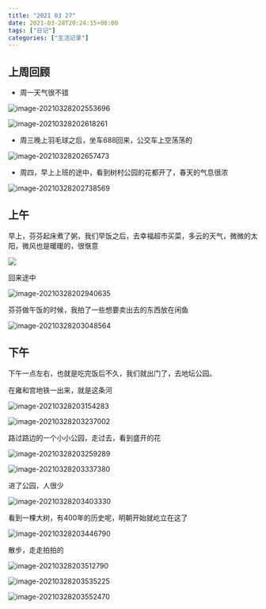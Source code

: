 ```yaml
---
title: "2021 03 27"
date: 2021-03-28T20:24:15+08:00
tags: ["日记"]
categories: ["生活记录"]
---
```


## 上周回顾

- 周一天气很不错

![image-20210328202553696](https://i.loli.net/2021/03/28/RZdhFxolLBWK4Na.png)

![image-20210328202618261](https://i.loli.net/2021/03/28/WYRkjpU32DA4Xc1.png)

- 周三晚上羽毛球之后，坐车688回来，公交车上空荡荡的

![image-20210328202657473](https://i.loli.net/2021/03/28/b9OcsqwfXpmuaVj.png)

- 周四，早上上班的途中，看到树村公园的花都开了，春天的气息很浓

![image-20210328202738569](https://i.loli.net/2021/03/28/r4MwpbTKUy6mDIF.png)



## 上午

早上，芬芬起床煮了粥，我们早饭之后，去幸福超市买菜，多云的天气，微微的太阳，微风也是暖暖的，很惬意

![](https://i.loli.net/2021/03/28/r4MwpbTKUy6mDIF.png)

回来途中

![image-20210328202940635](https://i.loli.net/2021/03/28/In3BFSmulWfD6sK.png)

芬芬做午饭的时候，我拍了一些想要卖出去的东西放在闲鱼

![image-20210328203048564](https://i.loli.net/2021/03/28/V3YujXZw5c4zS8a.png)

## 下午

下午一点左右，也就是吃完饭后不久，我们就出门了，去地坛公园。

在雍和宫地铁一出来，就是这条河

![image-20210328203154283](https://i.loli.net/2021/03/28/UJyAeVfbLacGSmi.png)

![image-20210328203237002](https://i.loli.net/2021/03/28/CqPDB9RfnQtOlS7.png)

路过路边的一个小小公园，走过去，看到盛开的花

![image-20210328203259289](https://i.loli.net/2021/03/28/mAN2kuc95zahLGR.png)

![image-20210328203337380](https://i.loli.net/2021/03/28/PdXW2koBjtceFsV.png)

进了公园，人很少

![image-20210328203403330](https://i.loli.net/2021/03/28/JeG9yXbkDdRjY8U.png)

看到一棵大树，有400年的历史呢，明朝开始就屹立在这了

![image-20210328203446790](https://i.loli.net/2021/03/28/Zcset2ilIEF5AyH.png)

散步，走走拍拍的

![image-20210328203512790](https://i.loli.net/2021/03/28/fsjloQVmIzJdOix.png)

![image-20210328203535225](https://i.loli.net/2021/03/28/igHhs8EfXlj4PIu.png)

![image-20210328203552470](https://i.loli.net/2021/03/28/sSOqMDn3r2zTC4H.png)

